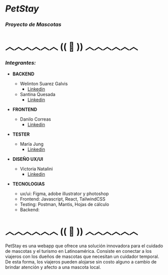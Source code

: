   # ***PetStay***  
### _Proyecto de Mascotas_
# ︿︿︿︿︿︿ (( 🐾 )) ︿︿︿︿︿︿
### ***Integrantes:***  

+ **BACKEND**
    + Welinton Suarez Galvis
      + [Linkedin]( https://www.linkedin.com/in/welinton-suarez/ )
    + Santina Quesada
      + [Linkedin](https://www.linkedin.com/in/santina-quesada-78463b2a7/)
  
+ **FRONTEND**
    + Danilo Correas
      + [Linkedin]( https://www.linkedin.com/in/danilo-correas )

+ **TESTER**
    + María Jung
      + [Linkedin](www.linkedin.com/in/maria-l-jung)

+ **DISEÑO UX/UI**
    + Victoria Natalini
      + [Linkedin]( https://www.linkedin.com/in/victoria-natalini?utm_source=share&utm_campaign=share_via&utm_content=profile&utm_medium=android_app
) 

+ **TECNOLOGIAS**
  - ux/ui: Figma, adobe illustrator y photoshop
  - Frontend: Javascript, React, TailwindCSS
  - Testing: Postman, Mantis, Hojas de cálculo
  - Backend: 

# ︿︿︿︿︿︿ (( 🐾 )) ︿︿︿︿︿︿

PetStay es una webapp que ofrece una solución innovadora para el cuidado de mascotas y el turismo
en Latinoamérica. Consiste en conectar a los viajeros con los dueños de mascotas que necesitan un
cuidador temporal. De esta forma, los viajeros pueden alojarse sin costo alguno a cambio de brindar
atención y afecto a una mascota local.
